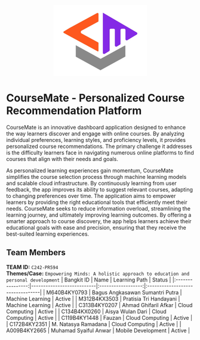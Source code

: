 <p align="center">
  <img src="./assets/CourseMateLogo.png" width="250">
</p>

# CourseMate - Personalized Course Recommendation Platform

CourseMate is an innovative dashboard application designed to enhance the way learners discover and engage with online courses. By analyzing individual preferences, learning styles, and proficiency levels, it provides personalized course recommendations. The primary challenge it addresses is the difficulty learners face in navigating numerous online platforms to find courses that align with their needs and goals. 

As personalized learning experiences gain momentum, CourseMate simplifies the course selection process through machine learning models and scalable cloud infrastructure. By continuously learning from user feedback, the app improves its ability to suggest relevant courses, adapting to changing preferences over time. The application aims to empower learners by providing the right educational tools that efficiently meet their needs. CourseMate seeks to reduce information overload, streamlining the learning journey, and ultimately improving learning outcomes. By offering a smarter approach to course discovery, the app helps learners achieve their educational goals with ease and precision, ensuring that they receive the best-suited learning experiences.

## Team Members

**TEAM ID:** `C242-PR594`  
**Themes/Case:** `Empowering Minds: A holistic approach to education and personal development`
| Bangkit ID       |           Name            |   Learning Path    | Status |
|:----------------:|---------------------------|:------------------:|:---------------------------------|
| M640B4KY0793      | Bagus Angkasawan Sumantri Putra  | Machine Learning   | Active |
| M312B4KX3503      | Pratisia Tri Handayani | Machine Learning   | Active |
| C313B4KY0207      | Ahmad Ghifaril Afkar | Cloud Computing    | Active |
| C134B4KX0260      | Aisya Wulan Dari | Cloud Computing    | Active |
| C119B4KY1448      | Fauzan | Cloud Computing | Active |
| C172B4KY2351      | M. Natasya Ramadana | Cloud Computing | Active |
| A009B4KY2665      | Muhamad Syaiful Anwar | Mobile Development | Active |
